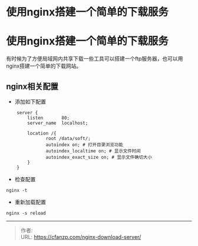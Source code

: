# 使用nginx搭建一个简单的下载服务


<!--more-->
# 使用nginx搭建一个简单的下载服务
有时候为了方便局域网内共享下载一些工具可以搭建一个ftp服务器，也可以用nginx搭建一个简单的下载网站。
## nginx相关配置
- 添加如下配置
```
    server {
        listen       80;
        server_name  localhost;

        location /{
               root /data/soft/;
               autoindex on; # 打开目录浏览功能
               autoindex_localtime on; # 显示文件时间
               autoindex_exact_size on; # 显示文件确切大小
        }
    }

```

-  检查配置
```
nginx -t
```

-  重新加载配置
```
nginx -s reload
```


---

> 作者:   
> URL: https://cfanzp.com/nginx-download-server/  

